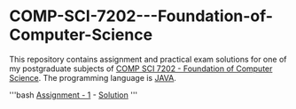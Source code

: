 # COMP-SCI-7202---Foundation-of-Computer-Science
This repository contains assignment and practical exam solutions for one of my postgraduate subjects of [COMP SCI 7202 - Foundation of Computer Science](https://www.adelaide.edu.au/course-outlines/106388/1/sem-2/). The programming language is [JAVA](https://docs.oracle.com/javase/7/docs/api/java/lang/ref/Reference.html). 

'''bash
[Assignment - 1](https://github.com/Vanditg/COMP-SCI-7202---Foundation-of-Computer-Science/tree/master/Assignment%20-%201/Problem) - [Solution](https://github.com/Vanditg/COMP-SCI-7202---Foundation-of-Computer-Science/tree/master/Assignment%20-%201/Solution)
'''